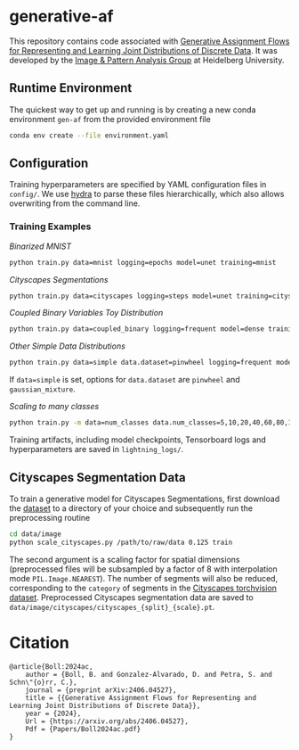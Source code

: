# generative-af
This repository contains code associated with [Generative Assignment Flows for Representing and Learning Joint Distributions of Discrete Data](https://arxiv.org/abs/2406.04527v1).
It was developed by the [Image \& Pattern Analysis Group](https://ipa.math.uni-heidelberg.de) at Heidelberg University.

## Runtime Environment
The quickest way to get up and running is by creating a new conda environment `gen-af` from the provided environment file
```Bash
conda env create --file environment.yaml
```

## Configuration
Training hyperparameters are specified by YAML configuration files in `config/`. We use [hydra](https://hydra.cc/docs/intro/) to parse these files hierarchically, which also allows overwriting from the command line.

### Training Examples

*Binarized MNIST*
```Bash
python train.py data=mnist logging=epochs model=unet training=mnist
```

*Cityscapes Segmentations*
```Bash
python train.py data=cityscapes logging=steps model=unet training=cityscapes
```

*Coupled Binary Variables Toy Distribution*
```Bash
python train.py data=coupled_binary logging=frequent model=dense training=simple
```

*Other Simple Data Distributions*
```Bash
python train.py data=simple data.dataset=pinwheel logging=frequent model=dense training=simple
```
If `data=simple` is set, options for `data.dataset` are `pinwheel` and `gaussian_mixture`.

*Scaling to many classes*
```Bash
python train.py -m data=num_classes data.num_classes=5,10,20,40,60,80,100,120,140,160 logging=epochs logging.eval_interval_epochs=100 model=cnn training=num_classes
```

Training artifacts, including model checkpoints, Tensorboard logs and hyperparameters are saved in `lightning_logs/`.

## Cityscapes Segmentation Data
To train a generative model for Cityscapes Segmentations, first download the [dataset](https://www.cityscapes-dataset.com/) to a directory of your choice and subsequently run the preprocessing routine
```Bash
cd data/image
python scale_cityscapes.py /path/to/raw/data 0.125 train
```
The second argument is a scaling factor for spatial dimensions (preprocessed files will be subsampled by a factor of 8 with interpolation mode `PIL.Image.NEAREST`). The number of segments will also be reduced, corresponding to the `category` of segments in the [Cityscapes torchvision dataset](https://pytorch.org/vision/main/generated/torchvision.datasets.Cityscapes.html).
Preprocessed Cityscapes segmentation data are saved to `data/image/cityscapes/cityscapes_{split}_{scale}.pt`.

# Citation
```
@article{Boll:2024ac,
	author = {Boll, B. and Gonzalez-Alvarado, D. and Petra, S. and Schn\"{o}rr, C.},
	journal = {preprint arXiv:2406.04527},
	title = {{Generative Assignment Flows for Representing and Learning Joint Distributions of Discrete Data}},
	year = {2024},
	Url = {https://arxiv.org/abs/2406.04527},
	Pdf = {Papers/Boll2024ac.pdf}
}
```